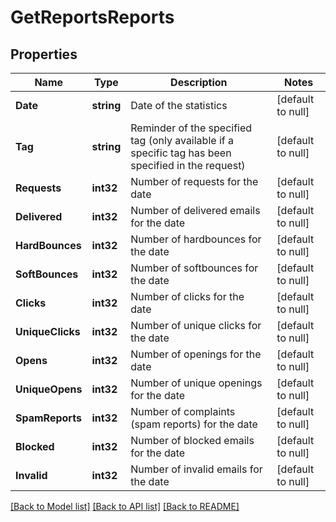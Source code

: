 # GetReportsReports

## Properties
Name | Type | Description | Notes
------------ | ------------- | ------------- | -------------
**Date** | **string** | Date of the statistics | [default to null]
**Tag** | **string** | Reminder of the specified tag (only available if a specific tag has been specified in the request) | [default to null]
**Requests** | **int32** | Number of requests for the date | [default to null]
**Delivered** | **int32** | Number of delivered emails for the date | [default to null]
**HardBounces** | **int32** | Number of hardbounces for the date | [default to null]
**SoftBounces** | **int32** | Number of softbounces for the date | [default to null]
**Clicks** | **int32** | Number of clicks for the date | [default to null]
**UniqueClicks** | **int32** | Number of unique clicks for the date | [default to null]
**Opens** | **int32** | Number of openings for the date | [default to null]
**UniqueOpens** | **int32** | Number of unique openings for the date | [default to null]
**SpamReports** | **int32** | Number of complaints (spam reports) for the date | [default to null]
**Blocked** | **int32** | Number of blocked emails for the date | [default to null]
**Invalid** | **int32** | Number of invalid emails for the date | [default to null]

[[Back to Model list]](../README.md#documentation-for-models) [[Back to API list]](../README.md#documentation-for-api-endpoints) [[Back to README]](../README.md)


